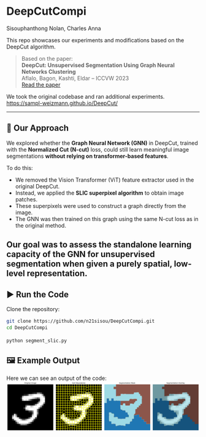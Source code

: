 # DeepCutCompi

Sisouphanthong Nolan, Charles Anna

This repo showcases our experiments and modifications based on the DeepCut algorithm.

> Based on the paper:  
> **DeepCut: Unsupervised Segmentation Using Graph Neural Networks Clustering**  
> Aflalo, Bagon, Kashti, Eldar – ICCVW 2023  
> [Read the paper](https://openaccess.thecvf.com/content/ICCV2023W/UG2+/papers/Aflalo_DeepCut_Unsupervised_Segmentation_Using_Graph_Neural_Networks_Clustering_ICCVW_2023_paper.pdf)

We took the original codebase and ran additional experiments. 
https://sampl-weizmann.github.io/DeepCut/

---

## 🧪 Our Approach

We explored whether the **Graph Neural Network (GNN)** in DeepCut, trained with the **Normalized Cut (N-cut)** loss, could still learn meaningful image segmentations **without relying on transformer-based features**.

To do this:

- We removed the Vision Transformer (ViT) feature extractor used in the original DeepCut.
- Instead, we applied the **SLIC superpixel algorithm** to obtain image patches.
- These superpixels were used to construct a graph directly from the image.
- The GNN was then trained on this graph using the same N-cut loss as in the original method.

Our goal was to assess the standalone learning capacity of the GNN for unsupervised segmentation when given a purely spatial, low-level representation.
--- 
## ▶️ Run the Code

Clone the repository:

```bash
git clone https://github.com/n21sisou/DeepCutCompi.git
cd DeepCutCompi

python segment_slic.py
```

## 🖼️ Example Output

Here we can see an output of the code:
![Example Segmentation](results/K=3_slic%28%2850%2C%20400%29%29/mnist3_segmentation.png)

